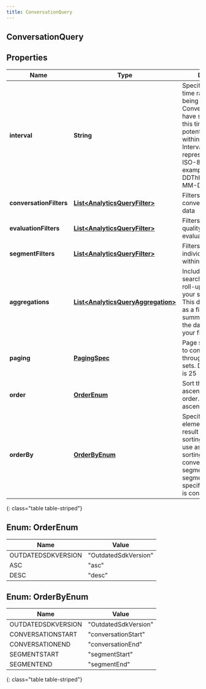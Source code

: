 ```yaml
---
title: ConversationQuery
---
```

## ConversationQuery


## Properties

| Name | Type | Description | Notes |
| ------------ | ------------- | ------------- | ------------- |
| **interval** | **String** | Specifies the date and time range of data being queried. Conversations MUST have started within this time range to potentially be included within the result set. Intervals are represented as an ISO-8601 string. For example: YYYY-MM-DDThh:mm:ss/YYYY-MM-DDThh:mm:ss |  [optional] |
| **conversationFilters** | [**List&lt;AnalyticsQueryFilter&gt;**](AnalyticsQueryFilter.html) | Filters that target conversation-level data |  [optional] |
| **evaluationFilters** | [**List&lt;AnalyticsQueryFilter&gt;**](AnalyticsQueryFilter.html) | Filters that target quality management evaluation-level data |  [optional] |
| **segmentFilters** | [**List&lt;AnalyticsQueryFilter&gt;**](AnalyticsQueryFilter.html) | Filters that target individual segments within a conversation |  [optional] |
| **aggregations** | [**List&lt;AnalyticsQueryAggregation&gt;**](AnalyticsQueryAggregation.html) | Include faceted search and aggregate roll-ups describing your search results. This does not function as a filter, but rather, summary data about the data matching your filters |  [optional] |
| **paging** | [**PagingSpec**](PagingSpec.html) | Page size and number to control iterating through large result sets. Default page size is 25 |  [optional] |
| **order** | [**OrderEnum**](#OrderEnum) | Sort the result set in ascending/descending order. Default is ascending |  [optional] |
| **orderBy** | [**OrderByEnum**](#OrderByEnum) | Specify which data element within the result set to use for sorting. The options  to use as a basis for sorting the results: conversationStart, segmentStart, and segmentEnd. If not specified, the default is conversationStart |  [optional] |
{: class="table table-striped"}


<a name="OrderEnum"></a>

## Enum: OrderEnum

| Name | Value |
| ---- | ----- |
| OUTDATEDSDKVERSION | &quot;OutdatedSdkVersion&quot; |
| ASC | &quot;asc&quot; |
| DESC | &quot;desc&quot; |


<a name="OrderByEnum"></a>

## Enum: OrderByEnum

| Name | Value |
| ---- | ----- |
| OUTDATEDSDKVERSION | &quot;OutdatedSdkVersion&quot; |
| CONVERSATIONSTART | &quot;conversationStart&quot; |
| CONVERSATIONEND | &quot;conversationEnd&quot; |
| SEGMENTSTART | &quot;segmentStart&quot; |
| SEGMENTEND | &quot;segmentEnd&quot; |
{: class="table table-striped"}



